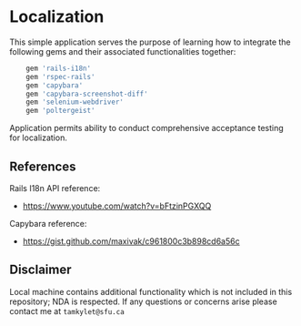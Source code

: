 # Localization

This simple application serves the purpose of learning how to integrate the following gems and their associated functionalities together:

```ruby
    gem 'rails-i18n'
    gem 'rspec-rails'
    gem 'capybara'
    gem 'capybara-screenshot-diff'
    gem 'selenium-webdriver'
	gem 'poltergeist'
```

Application permits ability to conduct comprehensive acceptance testing for localization.

## References

Rails I18n API reference:
- https://www.youtube.com/watch?v=bFtzinPGXQQ
  
Capybara reference:
- https://gist.github.com/maxivak/c961800c3b898cd6a56c

## Disclaimer

Local machine contains additional functionality which is not included in this repository; NDA is respected. If any questions or concerns arise please contact me at `tamkylet@sfu.ca`
